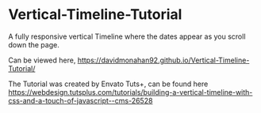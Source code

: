 # Vertical-Timeline-Tutorial

A fully responsive vertical Timeline where the dates appear as you scroll down the page. 

Can be viewed here, https://davidmonahan92.github.io/Vertical-Timeline-Tutorial/

The Tutorial was created by Envato Tuts+, can be found here
https://webdesign.tutsplus.com/tutorials/building-a-vertical-timeline-with-css-and-a-touch-of-javascript--cms-26528

